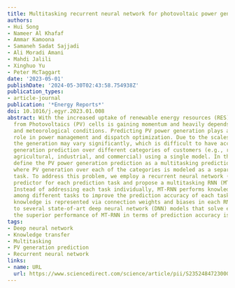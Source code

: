 ```yaml
---
title: Multitasking recurrent neural network for photovoltaic power generation prediction
authors:
- Hui Song
- Nameer Al Khafaf
- Ammar Kamoona
- Samaneh Sadat Sajjadi
- Ali Moradi Amani
- Mahdi Jalili
- Xinghuo Yu
- Peter McTaggart
date: '2023-05-01'
publishDate: '2024-05-30T02:43:58.754938Z'
publication_types:
- article-journal
publication: '*Energy Reports*'
doi: 10.1016/j.egyr.2023.01.008
abstract: With the increased uptake of renewable energy resources (RES), power generation
  from Photovoltaics (PV) cells is gaining momentum and heavily depends on environmental
  and meteorological conditions. Predicting PV power generation plays an important
  role in power management and dispatch optimization. Due to the scales of PV systems,
  the generation may vary significantly, which is difficult to have accurate PV power
  generation prediction over different categories of customers (e.g., residential,
  agricultural, industrial, and commercial) using a single model. In this paper, we
  define the PV power generation prediction as a multitasking prediction problem,
  where PV generation over each of the categories is modeled as a separate prediction
  task. To address this problem, we employ a recurrent neural network (RNN) as the
  predictor for each prediction task and propose a multitasking RNN (MT-RNN) framework.
  Instead of addressing each task individually, MT-RNN performs knowledge transfer
  among different tasks to improve the prediction accuracy of each task, where the
  knowledge is represented via connection weights and biases in each RNN. In comparison
  to several state-of-art deep neural network (DNN) models that solve each task individually,
  the superior performance of MT-RNN in terms of prediction accuracy is demonstrated.
tags:
- Deep neural network
- Knowledge transfer
- Multitasking
- PV generation prediction
- Recurrent neural network
links:
- name: URL
  url: https://www.sciencedirect.com/science/article/pii/S2352484723000069
---
```

